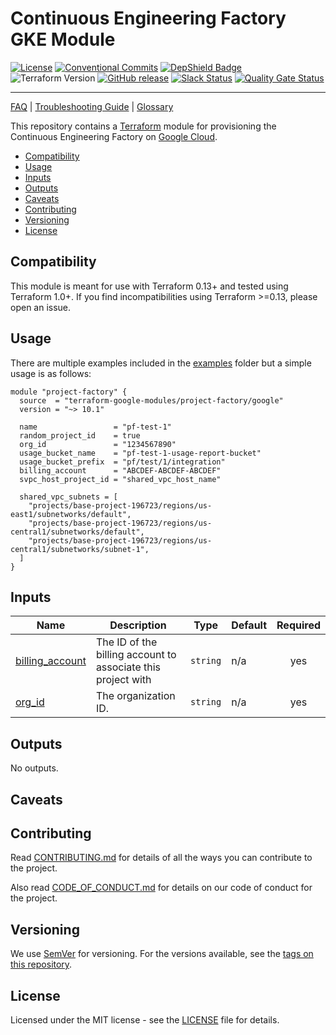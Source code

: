 <!-- BEGIN_TF_DOCS -->
# Continuous Engineering Factory GKE Module

[![License](https://img.shields.io/github/license/ContinuousEngineeringProject/terraform-google-factory)](https://github.com/ContinuousEngineeringProject/terraform-google-factory/blob/master/LICENSE)
[![Conventional Commits](https://img.shields.io/badge/Conventional%20Commits-1.0.0-yellow.svg)](https://conventionalcommits.org)
[![DepShield Badge](https://depshield.sonatype.org/badges/ContinuousEngineeringProject/terraform-google-factory/depshield.svg)](https://depshield.github.io)
![Terraform Version](https://img.shields.io/badge/tf-%3E%3D0.12.0-blue.svg)
[![GitHub release](https://img.shields.io/github/v/release/ContinuousEngineeringProject/terraform-google-factory?include_prereleases)](https://github.com/ContinuousEngineeringProject/terraform-google-factory/releases/latest)
[![Slack Status](https://img.shields.io/badge/slack-join_chat-white.svg?logo=slack&style=social)](https://continuousengproject.slack.com)
[![Quality Gate Status](https://sonarcloud.io/api/project_badges/measure?project=ContinuousEngineeringProject_terraform-google-factory&metric=alert_status)](https://sonarcloud.io/dashboard?id=ContinuousEngineeringProject_terraform-google-factory)

---
[FAQ](/docs/contributors/FAQ.md) | [Troubleshooting Guide](/docs/contributors/TROUBLESHOOTING.md) | [Glossary](/docs/contributors/GLOSSARY.md)

This repository contains a [Terraform](https://www.terraform.io/) module for provisioning the Continuous Engineering Factory on [Google Cloud](https://cloud.google.com/).

<!-- TOC -->
- [Compatibility](#compatibility)
- [Usage](#usage)
- [Inputs](#inputs)
- [Outputs](#outputs)
- [Caveats](#caveats)
- [Contributing](#contributing)
- [Versioning](#versioning)
- [License](#license)
<!-- /TOC -->

## Compatibility
This module is meant for use with Terraform 0.13+ and tested using Terraform 1.0+. If you find incompatibilities using Terraform >=0.13, please open an issue.

## Usage
There are multiple examples included in the [examples](../examples) folder but a simple usage is as follows:

```hcl
module "project-factory" {
  source  = "terraform-google-modules/project-factory/google"
  version = "~> 10.1"

  name                 = "pf-test-1"
  random_project_id    = true
  org_id               = "1234567890"
  usage_bucket_name    = "pf-test-1-usage-report-bucket"
  usage_bucket_prefix  = "pf/test/1/integration"
  billing_account      = "ABCDEF-ABCDEF-ABCDEF"
  svpc_host_project_id = "shared_vpc_host_name"

  shared_vpc_subnets = [
    "projects/base-project-196723/regions/us-east1/subnetworks/default",
    "projects/base-project-196723/regions/us-central1/subnetworks/default",
    "projects/base-project-196723/regions/us-central1/subnetworks/subnet-1",
  ]
}
```

## Inputs

| Name | Description | Type | Default | Required |
|------|-------------|------|---------|:--------:|
| <a name="input_billing_account"></a> [billing\_account](#input\_billing\_account) | The ID of the billing account to associate this project with | `string` | n/a | yes |
| <a name="input_org_id"></a> [org\_id](#input\_org\_id) | The organization ID. | `string` | n/a | yes |

## Outputs

No outputs.

## Caveats

## Contributing

Read [CONTRIBUTING.md][CONTRIB] for details of all the ways you can contribute to the project.

Also read [CODE\_OF\_CONDUCT.md][COC] for details on our code of conduct for the project.

## Versioning

We use [SemVer][SEMVER] for versioning. For the versions available, see the [tags on this repository][REPOTAGS].

## License

Licensed under the MIT license - see the [LICENSE][LICENSE] file for details.

[LICENSE]: ../LICENSE
[SEMVER]: http://semver.org/
[COC]: ../CODE\_OF\_CONDUCT.md
[CONTRIB]: ../CONTRIBUTING.md
[REPOTAGS]: https://github.com/continuousengineeringproject/terraform-google-factory/tags
<!-- END_TF_DOCS -->